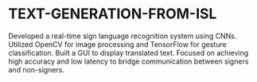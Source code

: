 # TEXT-GENERATION-FROM-ISL
Developed a real-time sign language recognition system using CNNs. Utilized OpenCV for image processing and TensorFlow for gesture classification. Built a GUI to display translated text. Focused on achieving high accuracy and low latency to bridge communication between signers and non-signers.
